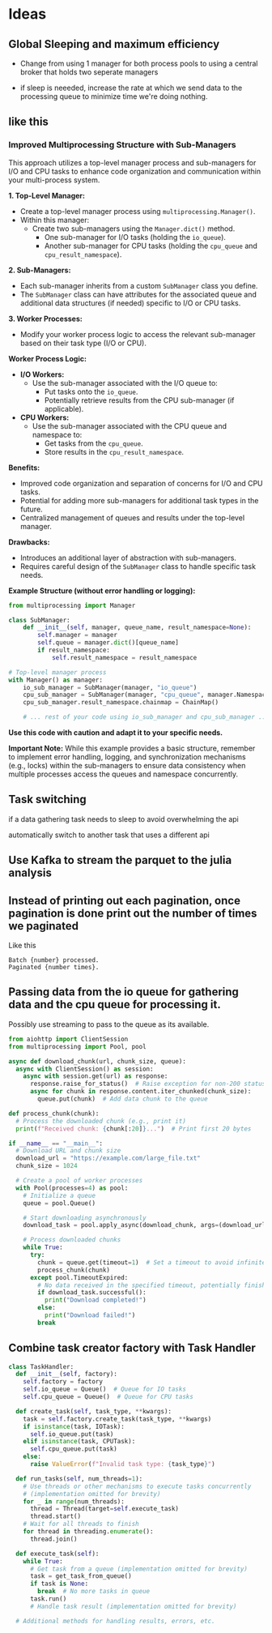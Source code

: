 # Ideas

## Global Sleeping and maximum efficiency
- Change from using 1 manager for both process pools to using a central broker that holds two seperate managers

- if sleep is neeeded, increase the rate at which we send data to the processing queue to minimize time we're doing nothing.

## like this

### Improved Multiprocessing Structure with Sub-Managers

This approach utilizes a top-level manager process and sub-managers for I/O and CPU tasks to enhance code organization and communication within your multi-process system.

**1. Top-Level Manager:**

- Create a top-level manager process using `multiprocessing.Manager()`.
- Within this manager:
    - Create two sub-managers using the `Manager.dict()` method.
        - One sub-manager for I/O tasks (holding the `io_queue`).
        - Another sub-manager for CPU tasks (holding the `cpu_queue` and `cpu_result_namespace`).

**2. Sub-Managers:**

- Each sub-manager inherits from a custom `SubManager` class you define.
- The `SubManager` class can have attributes for the associated queue and additional data structures (if needed) specific to I/O or CPU tasks.

**3. Worker Processes:**

- Modify your worker process logic to access the relevant sub-manager based on their task type (I/O or CPU).

**Worker Process Logic:**

  * **I/O Workers:**
      - Use the sub-manager associated with the I/O queue to:
          - Put tasks onto the `io_queue`.
          - Potentially retrieve results from the CPU sub-manager (if applicable).
  * **CPU Workers:**
      - Use the sub-manager associated with the CPU queue and namespace to:
          - Get tasks from the `cpu_queue`.
          - Store results in the `cpu_result_namespace`.

**Benefits:**

- Improved code organization and separation of concerns for I/O and CPU tasks.
- Potential for adding more sub-managers for additional task types in the future.
- Centralized management of queues and results under the top-level manager.

**Drawbacks:**

- Introduces an additional layer of abstraction with sub-managers.
- Requires careful design of the `SubManager` class to handle specific task needs.

**Example Structure (without error handling or logging):**

```python
from multiprocessing import Manager

class SubManager:
    def __init__(self, manager, queue_name, result_namespace=None):
        self.manager = manager
        self.queue = manager.dict()[queue_name]
        if result_namespace:
            self.result_namespace = result_namespace

# Top-level manager process
with Manager() as manager:
    io_sub_manager = SubManager(manager, "io_queue")
    cpu_sub_manager = SubManager(manager, "cpu_queue", manager.Namespace())
    cpu_sub_manager.result_namespace.chainmap = ChainMap()

    # ... rest of your code using io_sub_manager and cpu_sub_manager ...
```

**Use this code with caution and adapt it to your specific needs.**

**Important Note:**
While this example provides a basic structure, remember to implement error handling, logging, and synchronization mechanisms (e.g., locks) within the sub-managers to ensure data consistency when multiple processes access the queues and namespace concurrently.


## Task switching
if a data gathering task needs to sleep to avoid overwhelming the api

automatically switch to another task that uses a different api

## Use Kafka to stream the parquet to the julia analysis

## Instead of printing out each pagination, once pagination is done print out the number of times we paginated
Like this
```text
Batch {number} processed.
Paginated {number times}.
```

## Passing data from the io queue for gathering data and the cpu queue for processing it.
Possibly use streaming to pass to the queue as its available.

```python
from aiohttp import ClientSession
from multiprocessing import Pool, pool

async def download_chunk(url, chunk_size, queue):
  async with ClientSession() as session:
    async with session.get(url) as response:
      response.raise_for_status()  # Raise exception for non-200 status codes
      async for chunk in response.content.iter_chunked(chunk_size):
        queue.put(chunk)  # Add data chunk to the queue

def process_chunk(chunk):
  # Process the downloaded chunk (e.g., print it)
  print(f"Received chunk: {chunk[:20]}...")  # Print first 20 bytes

if __name__ == "__main__":
  # Download URL and chunk size
  download_url = "https://example.com/large_file.txt"
  chunk_size = 1024

  # Create a pool of worker processes
  with Pool(processes=4) as pool:
    # Initialize a queue
    queue = pool.Queue()

    # Start downloading asynchronously
    download_task = pool.apply_async(download_chunk, args=(download_url, chunk_size, queue))

    # Process downloaded chunks
    while True:
      try:
        chunk = queue.get(timeout=1)  # Set a timeout to avoid infinite wait
        process_chunk(chunk)
      except pool.TimeoutExpired:
        # No data received in the specified timeout, potentially finished downloading
        if download_task.successful():
          print("Download completed!")
        else:
          print("Download failed!")
        break
```

## Combine task creator factory with Task Handler
```python
class TaskHandler:
  def __init__(self, factory):
    self.factory = factory
    self.io_queue = Queue()  # Queue for IO tasks
    self.cpu_queue = Queue()  # Queue for CPU tasks

  def create_task(self, task_type, **kwargs):
    task = self.factory.create_task(task_type, **kwargs)
    if isinstance(task, IOTask):
      self.io_queue.put(task)
    elif isinstance(task, CPUTask):
      self.cpu_queue.put(task)
    else:
      raise ValueError(f"Invalid task type: {task_type}")

  def run_tasks(self, num_threads=1):
    # Use threads or other mechanisms to execute tasks concurrently
    # (implementation omitted for brevity)
    for _ in range(num_threads):
      thread = Thread(target=self.execute_task)
      thread.start()
    # Wait for all threads to finish
    for thread in threading.enumerate():
      thread.join()

  def execute_task(self):
    while True:
      # Get task from a queue (implementation omitted for brevity)
      task = get_task_from_queue()
      if task is None:
        break  # No more tasks in queue
      task.run()
      # Handle task result (implementation omitted for brevity)

  # Additional methods for handling results, errors, etc.
```